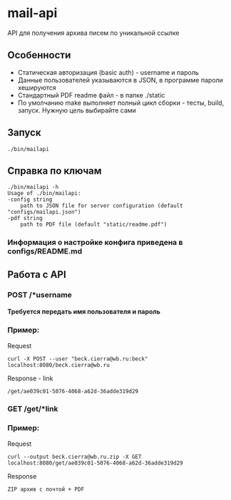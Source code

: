 # mail-api
API для получения архива писем по уникальной ссылке

## Особенности

* Статическая авторизация (basic auth) - username и пароль
* Данные пользователей указываются в JSON, в программе пароли хешируются
* Стандартный PDF readme файл - в папке ./static
* По умолчанию make выполняет полный цикл сборки - тесты, build, запуск. Нужную цель выбирайте сами

## Запуск

    ./bin/mailapi

## Справка по ключам

    ./bin/mailapi -h
    Usage of ./bin/mailapi:
    -config string
        path to JSON file for server configuration (default "configs/mailapi.json")
    -pdf string
        path to PDF file (default "static/readme.pdf")
    
### Информация о настройке конфига приведена в configs/README.md

## Работа с API
### POST /*username
#### Требуется передать имя пользователя и пароль

### Пример:

Request

    curl -X POST --user "beck.cierra@wb.ru:beck" localhost:8080/beck.cierra@wb.ru
Response - link

    /get/ae039c01-5076-4068-a62d-36adde319d29

### GET /get/*link

### Пример:

Request

    curl --output beck.cierra@wb.ru.zip -X GET localhost:8080/get/ae039c01-5076-4068-a62d-36adde319d29

Response

    ZIP архив с почтой + PDF
